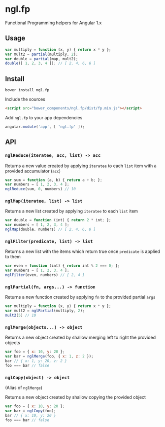 ngl.fp
======

Functional Programming helpers for Angular 1.x

Usage
-----

```js
var multiply = function (x, y) { return x * y };
var mult2 = partial(multiply, 2);
var double = partial(map, mult2);
double([ 1, 2, 3, 4 ]); // [ 2, 4, 6, 8 ]
```

Install
-------

    bower install ngl.fp

Include the sources

```html
<script src="bower_components/ngl.fp/dist/fp.min.js"></script>
```

Add `ngl.fp` to your app dependencies

```js
angular.module('app', [ 'ngl.fp' ]);
```

API
---

### `nglReduce(iteratee, acc, list) -> acc`

Returns a new value created by applying `iteratee` to each `list` item with
a provided accumulator (`acc`)

```js
var sum = function (a, b) { return a + b; };
var numbers = [ 1, 2, 3, 4 ];
nglReduce(sum, 0, numbers) // 10
```

### `nglMap(iteratee, list) -> list`

Returns a new list created by applying `iteratee` to each `list` item

```js
var double = function (int) { return 2 * int; };
var numbers = [ 1, 2, 3, 4 ];
nglMap(double, numbers) // [ 2, 4, 6, 8 ]
```

### `nglFilter(predicate, list) -> list`

Returns a new list with the items which return true once `predicate` is applied
to them

```js
var even = function (int) { return int % 2 === 0; };
var numbers = [ 1, 2, 3, 4 ];
nglFilter(even, numbers) // [ 2, 4 ]
```

### `nglPartial(fn, args...) -> function`

Returns a new function created by applying `fn` to the provided partial `args`

```js
var multiply = function (x, y) { return x * y };
var mult2 = nglPartial(multiply, 2);
mult2(5) // 10
```

### `nglMerge(objects...) -> object`

Returns a new object created by shallow merging left to right the provided
objects

```js
var foo = { x: 10, y: 20 };
var bar = nglMerge(foo, { x: 1, z: 2 });
bar // { x: 1, y: 20, z: 2 }
foo === bar // false
```

### `nglCopy(object) -> object`

(Alias of `nglMerge`)

Returns a new object created by shallow copying the provided object

```js
var foo = { x: 10, y: 20 };
var bar = nglCopy(foo);
bar // { x: 10, y: 20 }
foo === bar // false
```
